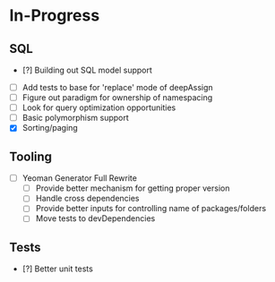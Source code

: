 In-Progress
=============

SQL
----------------------
- [?] Building out SQL model support
- [ ] Add tests to base for 'replace' mode of deepAssign
- [ ] Figure out paradigm for ownership of namespacing
- [ ] Look for query optimization opportunities
- [ ] Basic polymorphism support
- [X] Sorting/paging
 
Tooling
-----------------------
- [ ] Yeoman Generator Full Rewrite
  - [ ] Provide better mechanism for getting proper version
  - [ ] Handle cross dependencies
  - [ ] Provide better inputs for controlling name of packages/folders
  - [ ] Move tests to devDependencies

Tests
--------------
- [?] Better unit tests